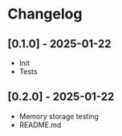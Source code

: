 # Changelog

## [0.1.0] - 2025-01-22

- Init
- Tests

## [0.2.0] - 2025-01-22

- Memory storage testing
- README.md